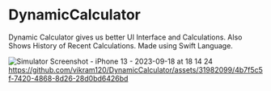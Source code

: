 # DynamicCalculator
Dynamic Calculator gives us better UI Interface and Calculations. Also Shows History of Recent Calculations. Made using Swift Language.

![Simulator Screenshot - iPhone 13 - 2023-09-18 at 18 14 24](https://github.com/vikram120/DynamicCalculator/assets/31982099/1a625c71-0412-4212-b912-b1c62ef123fc)
https://github.com/vikram120/DynamicCalculator/assets/31982099/4b7f5c5f-7420-4868-8d26-28d0bd6426bd

